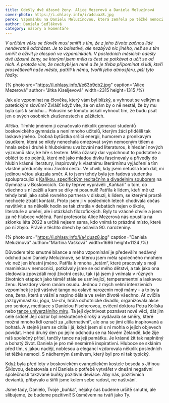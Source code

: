 ```yaml
---
title: Odešly dvě úžasné ženy. Alice Mezerová a Daniela Meluzínová
cover-photo: https://i.ohlasy.info/i/a4duaz8.jpg
perex: Vzpomínku na Danielu Meluzínovou, která zemřela po těžké nemoci v minulém týdnu, doprovází vzpomínka na Alici Mezerovou.
author: Daniela Sedláková
category: názory a komentáře
---
```


*V určitém věku se člověk musí smířit s tím, že z jeho života začnou lidé nenávratně odcházet. Je to bolestivé, ale nezbývá nic jiného, než se s tím smířit a oživit je alespoň ve vzpomínkách. V posledních měsících odešly dvě úžasné ženy, se kterými jsem měla tu čest se potkávat a učit se od nich. A protože vím, že nechybí jen mně a že je třeba připomínat si lidi, kteří prosvětlovali naše město, patřili k němu, tvořili jeho atmosféru, píši tyto řádky.*

{% photo src="https://i.ohlasy.info/i/e63b9cb2.jpg" caption="Alice Mezerová" author="Jitka Kiseljevová" width=2315 height=1315 /%}

Jak ale vzpomínat na člověka, který vám byl blízký, a vyhnout se velkým a patetickým slovům? Zvlášť když víte, že on sám by o ně nestál, že by mu byla spíš k smíchu… Pokusím se tomuto úskalí vyhnout tím, že budu psát jen o svých osobních zkušenostech a zážitcích. 

*Alička*. Tímhle jménem ji označovalo několik generací studentů boskovického gymnázia a není mnoho učitelů, kterým žáci přidělili tak laskavé jméno. Drobná bytůstka sršící energií, humorem a pronikavým úsudkem, která se nikdy nenechala omezovat svým nemocným tělem a hnala sebe i druhé k hlubokému uvažování nad literaturou, k hledání nových významů slov, ke hře s textem. Měla úžasný dar vypíchnout to podstatné a obléct to do pojmů, které mě jako mladou dívku fascinovaly a přivedly do hlubin krásné literatury, inspirovaly k vlastnímu literárnímu vyjádření a tím vlastně předurčily mou životní cestu. Ve chvíli, kdy jsem netušila kam dál, mi jedinou větou ukázala směr. A to jsem tehdy byla jen řadová studentka spolupracující s [Kaňkou, specifickým recitačním a divadelním souborem](https://ohlasy.info/clanky/2016/03/rozhovor-antonova.html) na Gymnáziu v Boskovicích. Co by teprve vyprávěli „Kaňkaři“ o tom, co všechno s ní zažili a kam se díky ní posunuli! Patřila k lidem, kteří mě už tehdy brali jako sobě rovného partnera v diskuzi, k lidem, se kterými prostě nechcete ztratit kontakt. Proto jsem ji v posledních letech chodívala občas navštívit a na několik hodin se tak ztratila v debatách nejen o škole, literatuře a umění, ale i otázkách filozofických. Byly to vzácné chvíle a jsem za ně hluboce vděčná. Paní profesorka Alice Mezerová nás opustila na sklonku léta 2022 a určitě nejsem sama, kdo vnímá to prázdné místo, které po ní zbylo. Právě v těchto dnech by oslavila 90. narozeniny.

{% photo src="https://i.ohlasy.info/i/a4duaz8.jpg" caption="Daniela Meluzínová" author="Martina Vašková" width=1686 height=1124 /%}

Důvodem této smutné bilance a mého vzpomínání je především nedávný odchod paní Daniely Meluzínové, se kterou jsem měla společného mnohem víc než jen křestní jméno. Patřila k mnoha „tetám“, které pracovaly s mojí maminkou v nemocnici, potkávaly jsme se od mého dětství, a tak jako ona sledovala zpovzdálí moji životní cestu, tak i já jsem ji vnímala v různých životních etapách jako téměř stále se usmívající, temperamentní a laskavou ženu. Navzdory všem ranám osudu. Jednou z mých velmi intenzivních vzpomínek je její vášnivé tango na oslavě narozenin mojí mámy – a to byla ona, žena, která s vášní a naplno dělala ve svém životě všechno. Ať cvičila jazzgymnastiku, jógu, tai-chi, hrála ochotnické divadlo, organizovala akce pro seniory, meditace s Danielou Fischerovou, cvičení doktora Petra Kolíska nebo [tance univerzálního míru](https://ohlasy.info/clanky/2015/11/rozhovor-meluzinova.html). Ta její dychtivost poznávat nové věci, dát jim celé srdce! Její obzor byl neskutečně široký a vydávala se směry, které možná mnoho lidí označí za „alternativní“, ale ona se jimi cítila inspirovaná a bohatá. A stejně jsem se cítila i já, když jsem si s ní mohla o jejích objevech povídat. Hned druhý den po jejím odchodu se na Novém Zélandě, kde žije náš společný přítel, tančily tance na její památku. Je krásné žít tak naplněný a bohatý život. Daniela je pro mě nesmírně inspirativní. Hluboce se skláním před tím, s jakou nadějí, noblesou a elegancí vzdorovala několik posledních let těžké nemoci. S nádherným úsměvem, který byl pro ni tak typický.

Když byla před lety v boskovickém evangelickém kostele beseda s Jiřinou Šiklovou, debatovala s ní Daniela o potřebě vytvářet v dnešní negativní společnosti takzvané buňky pozitivní deviace. Aby nás, pozitivních deviantů, přibývalo a šířili jsme kolem sebe radost, ne naštvání.

Jsme tady, Danielo, Tvoje „buňka“, nějaký čas budeme určitě smutní, ale slibujeme, že budeme pozitivní! S úsměvem na tváři jako Ty.